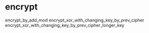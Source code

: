 # encrypt
encrypt_by_add_mod
encrypt_xor_with_changing_key_by_prev_cipher
encrypt_xor_with_changing_key_by_prev_cipher_longer_key
